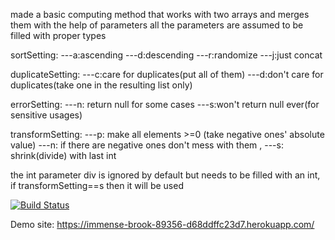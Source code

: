 made a basic computing method that works with two arrays and merges them with the help of parameters
all the parameters are assumed to be filled with proper types

sortSetting:
---a:ascending
---d:descending
---r:randomize
---j:just concat

duplicateSetting:
---c:care for duplicates(put all of them)
---d:don't care for duplicates(take one in the resulting list only)

errorSetting:
---n: return null for some cases
---s:won't return null ever(for sensitive usages)

transformSetting:
---p: make all elements >=0 (take negative ones' absolute value)
---n: if there are negative ones don't mess with them ,
---s: shrink(divide) with last int

the int parameter div is ignored by default but needs to be filled with an int,
if transformSetting==s then it will be used

[![Build Status](https://app.travis-ci.com/bunveren/myDemoApp.svg?token=y4kv32kBRnJCkNoxxhaR&branch=master)](https://app.travis-ci.com/bunveren/myDemoApp)

Demo site: https://immense-brook-89356-d68ddffc23d7.herokuapp.com/